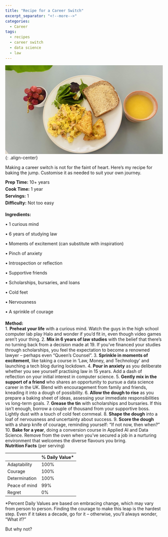 ```yaml
---
title: "Recipe for a Career Switch"
excerpt_separator: "<!--more-->"
categories:
  - Career
tags:
  - recipes
  - career switch
  - data science
  - law
---
```


![Description of image](/assets/images/posts/breakfast-pic.jpeg){: .align-center}

Making a career switch is not for the faint of heart. Here’s my recipe for baking the jump. Customise it as needed to suit your own journey.
<!--more-->

<div style="line-height: 1.2; margin-bottom: 5px;">
  <strong>Prep Time:</strong> 10+ years
</div>
<div style="line-height: 1.2; margin-bottom: 5px;">
  <strong>Cook Time:</strong> 1 year
</div>
<div style="line-height: 1.2; margin-bottom: 5px;">
  <strong>Servings:</strong> 1
</div>
<div style="line-height: 1.2; margin-bottom: 5px;">
  <strong>Difficulty:</strong> Not too easy
</div>

<div style="margin-top: 20px; font-weight: bold;">
  Ingredients:
</div>

<p style="margin-bottom: 2px;">•	1 curious mind</p>
<p style="margin-bottom: 2px;">•	6 years of studying law</p>
<p style="margin-bottom: 2px;">•	Moments of excitement (can substitute with inspiration)</p>
<p style="margin-bottom: 2px;">•	Pinch of anxiety</p>
<p style="margin-bottom: 2px;">•	Introspection or reflection</p>
<p style="margin-bottom: 2px;">•	Supportive friends</p>
<p style="margin-bottom: 2px;">•	Scholarships, bursaries, and loans</p>
<p style="margin-bottom: 2px;">•	Cold feet</p>
<p style="margin-bottom: 2px;">•	Nervousness</p>
<p style="margin-bottom: 2px;">•	A sprinkle of courage</p>

<div style="margin-top: 20px; font-weight: bold;">
  Method:
</div>
1.	<b>Preheat your life</b> with a curious mind. Watch the guys in the high school computer lab play Halo and wonder if you’d fit in, even though video games aren’t your thing.
2.	<b>Mix in 6 years of law studies</b> with the belief that there’s no turning back from a decision made at 19. If you’ve financed your studies through scholarships, you feel the expectation to become a renowned lawyer – perhaps even “Queen’s Counsel”.
3.	<b>Sprinkle in moments of excitement</b>, like taking a course in ‘Law, Money, and Technology’ and launching a tech blog during lockdown. 
4.	<b>Pour in anxiety</b> as you deliberate whether you see yourself practising law in 15 years. Add a dash of reflection on your initial interest in computer science.
5.	<b>Gently mix in the support of a friend</b> who shares an opportunity to pursue a data science career in the UK. Blend with encouragement from family and friends, kneading it into a dough of possibility.
6.	<b>Allow the dough to rise</b> as you prepare a baking sheet of ideas, assessing your immediate responsibilities vs long-term goals.
7.	<b>Grease the tin</b> with scholarships and bursaries. If this isn’t enough, borrow a couple of thousand from your supportive boss. Lightly dust with a touch of cold feet cornmeal. 
8.	<b>Shape the dough</b> into a loaf of nervousness and uncertainty about success.
9.	<b>Score the dough</b> with a sharp knife of courage, reminding yourself: “If not now, then when?”
10.	<b>Bake for a year</b>, doing a conversion course in Applied AI and Data Science. Remove from the oven when you’ve secured a job in a nurturing environment that welcomes the diverse flavours you bring.

<div style="line-height: 1.2; margin-bottom: 5px;">
  <strong>Nutrition Facts</strong> (per serving)
</div>

|                     | % Daily Value*     |
|---------------------|--------------------|
| Adaptability        | 100%               |
| Courage             | 100%               |
| Determination       | 100%               | 
| Peace of mind       | 99%                |
| Regret              | 0%                 |

\*Percent Daily Values are based on embracing change, which may vary from person to person. Finding the courage to make this leap is the hardest step. Even if it takes a decade, go for it – otherwise, you’ll always wonder, “What if?” 

But why not?

